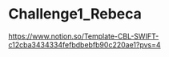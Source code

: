 # Challenge1_Rebeca

https://www.notion.so/Template-CBL-SWIFT-c12cba3434334fefbdbebfb90c220ae1?pvs=4





